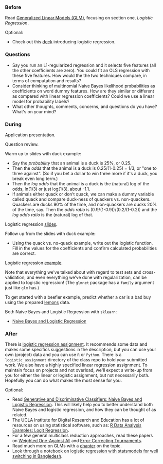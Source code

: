 ### Before

Read [Generalized Linear Models (GLM)](http://www.wright.edu/~thaddeus.tarpey/ES714glm.pdf), focusing on section one, _Logistic Regression_.

Optional:

 * Check out this [deck](http://www.mc.vanderbilt.edu/gcrc/workshop_files/2004-11-12.pdf) introducing logistic regression.


### Questions

 * Say you run an L1-regularized regression and it selects five features (all the other coefficients are zero). You could fit an OLS regression with these five features. How would the the two techniques compare, in terms of computation and results?
 * Consider thinking of multinomial Naive Bayes likelihood probabilities as coefficients on word dummy features. How are they similar or different as compared with linear regression coefficients? Could we use a linear model for probability labels?
 * What other thoughts, comments, concerns, and questions do you have? What's on your mind?


### During

Application presentation.

Question review.

Warm up to slides with duck example:

 * Say the _probability_ that an animal is a duck is 25%, or 0.25.
 * Then the _odds_ that the animal is a duck is 0.25/(1-0.25) = 1/3, or "one to three against". (So if you bet a dollar to win three more if it's a duck, you break even long term.)
 * Then the _log odds_ that the animal is a duck is the (natural) log of the odds, ln(1/3) or just log(1/3), about -1.1.
 * If animals either quack or don't quack, we can make a dummy variable called quack and compare duck-ness of quackers vs. non-quackers. Quackers are ducks 90% of the time, and non-quackers are ducks 20% of the time, say. Then the _odds ratio_ is (0.9/(1-0.9))/(0.2/(1-0.2)) and the _log odds ratio_ is the (natural) log of that.

Logistic regression [slides](slides.pdf).

Follow up from the slides with duck example:

 * Using the quack vs. no-quack example, write out the logistic function. Fill in the values for the coefficients and confirm calculated probabilities are correct.

Logistic regression [example](logistic.Rmd).

Note that everything we've talked about with regard to test sets and cross-validation, and even everything we've done with regularization, can be applied to logistic regression! (The `glmnet` package has a `family` argument just like `glm` has.)

To get started with a beefier example, predict whether a car is a bad buy using the prepared [lemons](https://github.com/ajschumacher/gadsdata/tree/master/lemons) data.

Both Naive Bayes and Logistic Regression with `sklearn`:

 * [Naive Bayes and Logistic Regression](bayes_logistic.md)


### After

There is [logistic regression assignment](../logistic_assignment). It recommends some data and makes some specifics suggestions in the description, but you can use your own (project) data and you can use `R` or `Python`. There is a `logistic_assignment` directory of the class repo to hold your submitted work. We also have a highly specified linear regression assignment. To maintain focus on projects and not overload, we'll expect a write-up from you for either the linear or logistic assignment, but not necessarily both. Hopefully you can do what makes the most sense for you.


Optional:

 * Read [Generative and Discriminative Classifiers: Naive Bayes and Logistic Regression](http://www.cs.cmu.edu/~tom/mlbook/NBayesLogReg.pdf). This will likely help you to better understand both Naive Bayes and logistic regression, and how they can be thought of as related.
 * The UCLA Institute for Digital Research and Education has a lot of resources on using statistical software, such as: [R Data Analysis Examples: Logit Regression](http://www.ats.ucla.edu/stat/r/dae/logit.htm).
 * For a few general multiclass reduction approaches, read these papers on [Weighted One-Against All](http://hunch.net/~jl/projects/reductions/woa/woa.pdf) and [Error-Correcting Tournaments](http://hunch.net/~beygel/tournament.pdf).
 * Read much more on GLMs with a [chapter](http://www.sagepub.com/upm-data/21121_Chapter_15.pdf) on the topic.
 * Look through a notebook on [logistic regression with statsmodels for well switching in Bangledesh](http://nbviewer.ipython.org/github/carljv/Will_it_Python/blob/master/ARM/ch5/arsenic_wells_switching.ipynb).
